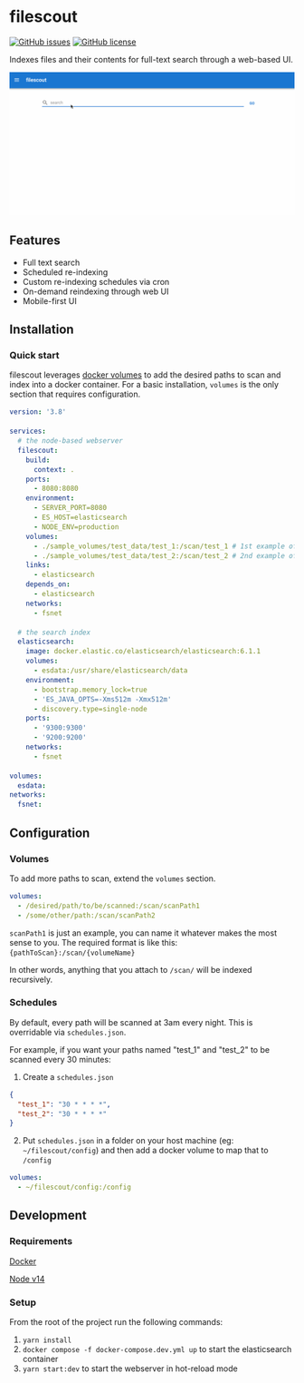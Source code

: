 # filescout

[![GitHub issues](https://img.shields.io/github/issues/erikmhauck/filescout)](https://github.com/erikmhauck/filescout/issues)
[![GitHub license](https://img.shields.io/github/license/erikmhauck/filescout)](https://github.com/erikmhauck/filescout/blob/main/LICENSE)

Indexes files and their contents for full-text search through a web-based UI.

![Animated gif of the desktop web interface](/docs/filescout-ui.gif)

## Features

- Full text search
- Scheduled re-indexing
- Custom re-indexing schedules via cron
- On-demand reindexing through web UI
- Mobile-first UI

## Installation

### Quick start

filescout leverages [docker volumes](https://docs.docker.com/storage/volumes/#use-a-volume-with-docker-compose) to add the desired paths to scan and index into a docker container. For a basic installation, `volumes` is the only section that requires configuration.

```yaml
version: '3.8'

services:
  # the node-based webserver
  filescout:
    build:
      context: .
    ports:
      - 8080:8080
    environment:
      - SERVER_PORT=8080
      - ES_HOST=elasticsearch
      - NODE_ENV=production
    volumes:
      - ./sample_volumes/test_data/test_1:/scan/test_1 # 1st example of a path to scan
      - ./sample_volumes/test_data/test_2:/scan/test_2 # 2nd example of a path to scan
    links:
      - elasticsearch
    depends_on:
      - elasticsearch
    networks:
      - fsnet

  # the search index
  elasticsearch:
    image: docker.elastic.co/elasticsearch/elasticsearch:6.1.1
    volumes:
      - esdata:/usr/share/elasticsearch/data
    environment:
      - bootstrap.memory_lock=true
      - 'ES_JAVA_OPTS=-Xms512m -Xmx512m'
      - discovery.type=single-node
    ports:
      - '9300:9300'
      - '9200:9200'
    networks:
      - fsnet

volumes:
  esdata:
networks:
  fsnet:
```

## Configuration

### Volumes

To add more paths to scan, extend the `volumes` section.

```yml
volumes:
  - /desired/path/to/be/scanned:/scan/scanPath1
  - /some/other/path:/scan/scanPath2
```

`scanPath1` is just an example, you can name it whatever makes the most sense to you. The required format is like this: `{pathToScan}:/scan/{volumeName}`

In other words, anything that you attach to `/scan/` will be indexed recursively.

### Schedules

By default, every path will be scanned at 3am every night. This is overridable via `schedules.json`.

For example, if you want your paths named "test_1" and "test_2" to be scanned every 30 minutes:

1. Create a `schedules.json`

```json
{
  "test_1": "30 * * * *",
  "test_2": "30 * * * *"
}
```

2. Put `schedules.json` in a folder on your host machine (eg: `~/filescout/config`) and then add a docker volume to map that to `/config`

```yml
volumes:
  - ~/filescout/config:/config
```

## Development

### Requirements

[Docker](https://docs.docker.com/get-docker/)

[Node v14](https://nodejs.org/en/download/)

### Setup

From the root of the project run the following commands:

1. `yarn install`
1. `docker compose -f docker-compose.dev.yml up` to start the elasticsearch container
1. `yarn start:dev` to start the webserver in hot-reload mode
